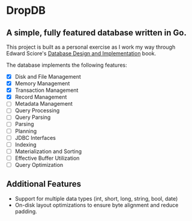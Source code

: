 # DropDB 
## A simple, fully featured database written in Go.
This project is built as a personal exercise as I work my way through Edward Sciore's [Database Design and Implementation](https://link.springer.com/book/10.1007/978-3-030-33836-7) book.

The database implements the following features:
- [x] Disk and File Management 
- [x] Memory Management
- [x] Transaction Management
- [x] Record Management 
- [ ] Metadata Management
- [ ] Query Processing
- [ ] Query Parsing
- [ ] Parsing
- [ ] Planning
- [ ] JDBC Interfaces
- [ ] Indexing
- [ ] Materialization and Sorting
- [ ] Effective Buffer Utilization
- [ ] Query Optimization

## Additional Features
- Support for multiple data types (int, short, long, string, bool, date)
- On-disk layout optimizations to ensure byte alignment and reduce padding.